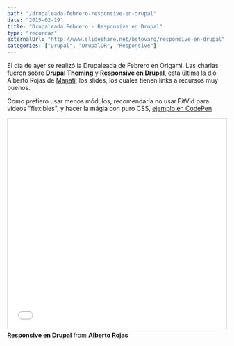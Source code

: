 ```yaml
---
path: "/drupaleada-febrero-responsive-en-drupal"
date: "2015-02-19"
title: "Drupaleada Febrero - Responsive en Drupal"
type: "recordar"
externalUrl: "http://www.slideshare.net/betovarg/responsive-en-drupal"
categories: ["Drupal", "DrupalCR", "Responsive"]
---
```


El día de ayer se realizó la Drupaleada de Febrero en Origami. Las charlas fueron sobre **Drupal Theming** y **Responsive en Drupal**, esta última la dió Alberto Rojas de [Manatí](http://estudiomanati.com/); los slides, los cuales tienen links a recursos muy buenos.

Como prefiero usar menos módulos, recomendaria no usar FitVid para videos "flexibles", y hacer la mágia con puro CSS, [ejemplo en CodePen](http://codepen.io/jleiva/pen/dPmeKr/)

<iframe src="//www.slideshare.net/slideshow/embed_code/key/GhjBCL1CSigJ2G" width="595" height="485" frameborder="0" marginwidth="0" marginheight="0" scrolling="no" style="border:1px solid #CCC; border-width:1px; margin-bottom:5px; max-width: 100%;" allowfullscreen> </iframe> <div style="margin-bottom:5px"> <strong> <a href="//www.slideshare.net/betovarg/responsive-en-drupal" title="Responsive en Drupal" target="_blank">Responsive en Drupal</a> </strong> from <strong><a href="https://www.slideshare.net/betovarg" target="_blank">Alberto Rojas</a></strong> </div>